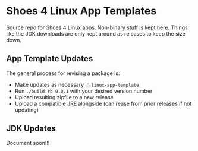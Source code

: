 # Shoes 4 Linux App Templates

Source repo for Shoes 4 Linux apps. Non-binary stuff is kept here. Things like
the JDK downloads are only kept around as releases to keep the size down.

## App Template Updates

The general process for revising a package is:

* Make updates as necessary in `linux-app-template`
* Run `./build.rb 0.0.1` with your desired version number
* Upload resulting zipfile to a new release
* Upload a compatible JRE alongside (can reuse from prior releases if not
  updating)

## JDK Updates

Document soon!!!
